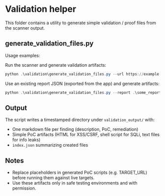Validation helper
=================

This folder contains a utility to generate simple validation / proof files from the scanner output.

generate_validation_files.py
----------------------------

Usage examples:

Run the scanner and generate validation artifacts:

```powershell
python .\validation\generate_validation_files.py --url https://example.com
```

Use an existing report JSON (exported from the app) and generate artifacts:

```powershell
python .\validation\generate_validation_files.py --report .\some_report.json
```

Output
------

The script writes a timestamped directory under `validation_output/` with:
- One markdown file per finding (description, PoC, remediation)
- Simple PoC artifacts (HTML for XSS/CSRF, shell script for SQLi, text files for info leaks)
- `index.json` summarizing created files

Notes
-----
- Replace placeholders in generated PoC scripts (e.g. TARGET_URL) before running them against live targets.
- Use these artifacts only in safe testing environments and with permission.
